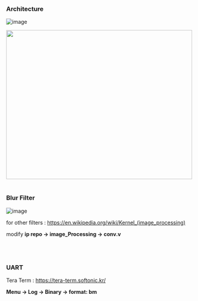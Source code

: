 ### Architecture



![image](https://user-images.githubusercontent.com/62167266/127585457-bde5862f-87a9-44d1-aebb-fa4d1eea75ab.png)


<img src="https://user-images.githubusercontent.com/62167266/127585594-5d5a23d6-ff2e-4280-927e-0082c5d4cc5b.png" width="500" height="400">


<br>

<br>



### Blur Filter

![image](https://user-images.githubusercontent.com/62167266/127585778-2e9d1361-8253-487f-a333-387360a3a48b.png)



for other filters : https://en.wikipedia.org/wiki/Kernel_(image_processing)

modify **ip repo -> image_Processing -> conv.v**


<br>
<br>

### UART



Tera Term : https://tera-term.softonic.kr/

**Menu -> Log -> Binary -> format: bm**

